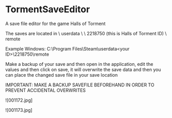 # TormentSaveEditor
A save file editor for the game Halls of Torment

The saves are located in <Steam directory> \ userdata \ <your user ID> \ 2218750 (this is Halls of Torment ID) \ remote

Example Windows: C:\Program Files\Steam\userdata\<your ID>\2218750\remote

Make a backup of your save and then open in the application, edit the values and then click on save, it will overwrite the save data and then you can place the changed save file in your save location

IMPORTANT: MAKE A BACKUP SAVEFILE BEFOREHAND IN ORDER TO PREVENT ACCIDENTAL OVERWRITES

![001172.jpg]

![001173.jpg]
